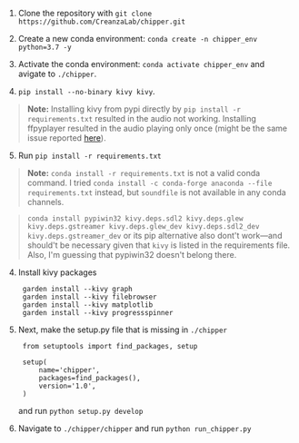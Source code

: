 1. Clone the repository with `git clone https://github.com/CreanzaLab/chipper.git`

2. Create a new conda environment: `conda create -n chipper_env python=3.7 -y`

3. Activate the conda environment: `conda activate chipper_env` and avigate to `./chipper`.

4. `pip install --no-binary kivy kivy`. 

> **Note:** Installing kivy from pypi directly by `pip install -r requirements.txt` resulted in the audio not working. Installing ffpyplayer resulted in the audio playing only once (might be the same issue reported [here](https://github.com/kivy/kivy/issues/3845#issuecomment-555725947)).

5. Run `pip install -r requirements.txt`

> **Note:** `conda install -r requirements.txt` is not a valid conda command. I tried `conda install -c conda-forge anaconda --file requirements.txt` instead, but `soundfile` is not available in any conda channels.

>`conda install pypiwin32 kivy.deps.sdl2 kivy.deps.glew kivy.deps.gstreamer kivy.deps.glew_dev kivy.deps.sdl2_dev kivy.deps.gstreamer_dev` or its pip alternative also dont't work—and should't be necessary given that `kivy` is listed in the requirements file. Also, I'm guessing that pypiwin32 doesn't belong there.
4. Install kivy packages

        garden install --kivy graph
        garden install --kivy filebrowser
        garden install --kivy matplotlib
        garden install --kivy progressspinner


7. Next, make the setup.py file that is missing in `./chipper`

        from setuptools import find_packages, setup

        setup(
            name='chipper',
            packages=find_packages(),
            version='1.0',
        )

    and run `python setup.py develop`

8. Navigate to `./chipper/chipper` and run `python run_chipper.py`  